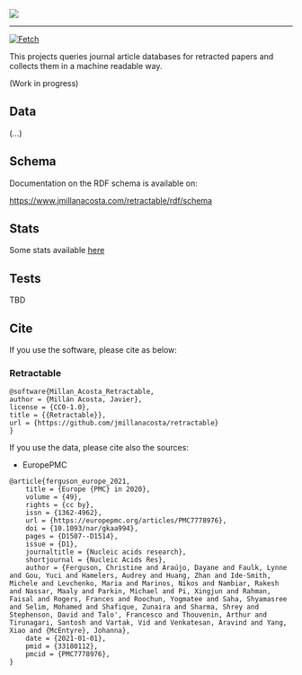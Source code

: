 [![](https://www.jmillanacosta.com/retractable/assets/img/logo.png)](https://www.jmillanacosta.com/retractable)
____

[![Fetch](https://github.com/jmillanacosta/retractable/actions/workflows/fetch.yml/badge.svg)](https://github.com/jmillanacosta/retractable/actions/workflows/fetch.yml)


This projects queries journal article databases for retracted papers and collects them in a machine readable way.

(Work in progress)

## Data

(...)

## Schema

Documentation on the RDF schema is available on:

https://www.jmillanacosta.com/retractable/rdf/schema


## Stats

Some stats available [here](/docs/basic_visualization.md)

## Tests

TBD

## Cite
If you use the software, please cite as below:

### Retractable
```
@software{Millan_Acosta_Retractable,
author = {Millán Acosta, Javier},
license = {CC0-1.0},
title = {{Retractable}},
url = {https://github.com/jmillanacosta/retractable}
}
```

If you use the data, please cite also the sources:

- EuropePMC

```
@article{ferguson_europe_2021,
	title = {Europe {PMC} in 2020},
	volume = {49},
	rights = {cc by},
	issn = {1362-4962},
	url = {https://europepmc.org/articles/PMC7778976},
	doi = {10.1093/nar/gkaa994},
	pages = {D1507--D1514},
	issue = {D1},
	journaltitle = {Nucleic acids research},
	shortjournal = {Nucleic Acids Res},
	author = {Ferguson, Christine and Araújo, Dayane and Faulk, Lynne and Gou, Yuci and Hamelers, Audrey and Huang, Zhan and Ide-Smith, Michele and Levchenko, Maria and Marinos, Nikos and Nambiar, Rakesh and Nassar, Maaly and Parkin, Michael and Pi, Xingjun and Rahman, Faisal and Rogers, Frances and Roochun, Yogmatee and Saha, Shyamasree and Selim, Mohamed and Shafique, Zunaira and Sharma, Shrey and Stephenson, David and Talo', Francesco and Thouvenin, Arthur and Tirunagari, Santosh and Vartak, Vid and Venkatesan, Aravind and Yang, Xiao and {McEntyre}, Johanna},
	date = {2021-01-01},
	pmid = {33180112},
	pmcid = {PMC7778976},
}
```
